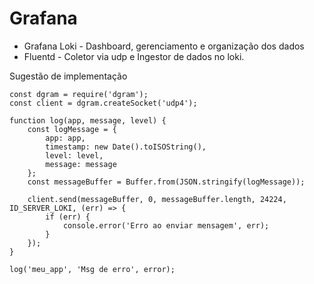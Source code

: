 # Grafana

- Grafana Loki - Dashboard, gerenciamento e organização dos dados
- Fluentd - Coletor via udp e Ingestor de dados no loki.

Sugestão de implementação
```
const dgram = require('dgram');
const client = dgram.createSocket('udp4');

function log(app, message, level) {
    const logMessage = {
        app: app,
        timestamp: new Date().toISOString(),
        level: level,
        message: message
    };
    const messageBuffer = Buffer.from(JSON.stringify(logMessage));

    client.send(messageBuffer, 0, messageBuffer.length, 24224, ID_SERVER_LOKI, (err) => {
        if (err) {
            console.error('Erro ao enviar mensagem', err);
        }
    });
}

log('meu_app', 'Msg de erro', error);

```